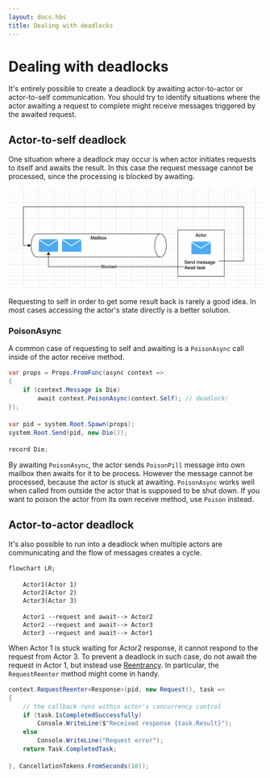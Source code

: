 ```yaml
---
layout: docs.hbs
title: Dealing with deadlocks
---
```


# Dealing with deadlocks

It's entirely possible to create a deadlock by awaiting actor-to-actor or actor-to-self communication. You should try to identify situations where the actor awaiting a request to complete might receive messages triggered by the awaited request.

## Actor-to-self deadlock

One situation where a deadlock may occur is when actor initiates requests to itself and awaits the result. In this case the request message cannot be processed, since the processing is blocked by awaiting.

![Actor deadlock](images/actor-deadlock.png)

Requesting to self in order to get some result back is rarely a good idea. In most cases accessing the actor's state directly is a better solution.

### PoisonAsync

A common case of requesting to self and awaiting is a `PoisonAsync` call inside of the actor receive method.

```csharp
var props = Props.FromFunc(async context =>
{
    if (context.Message is Die)
        await context.PoisonAsync(context.Self); // deadlock!
});

var pid = system.Root.Spawn(props);
system.Root.Send(pid, new Die());

record Die;
```

By awaiting `PoisonAsync`, the actor sends `PoisonPill` message into own mailbox then awaits for it to be process. However the message cannot be processed, because the actor is stuck at awaiting. `PoisonAsync` works well when called from outside the actor that is supposed to be shut down. If you want to poison the actor from its own receive method, use `Poison` instead.

## Actor-to-actor deadlock

It's also possible to run into a deadlock when multiple actors are communicating and the flow of messages creates a cycle.

```mermaid
flowchart LR;

    Actor1(Actor 1)
    Actor2(Actor 2)
    Actor3(Actor 3)

    Actor1 --request and await--> Actor2
    Actor2 --request and await--> Actor3
    Actor3 --request and await--> Actor1

```

When Actor 1 is stuck waiting for Actor2 response, it cannot respond to the request from Actor 3. To prevent a deadlock in such case, do not await the request in Actor 1, but instead use [Reentrancy](reenter.md). In particular, the `RequestReenter` method might come in handy.

```csharp
context.RequestReenter<Response>(pid, new Request(), task =>
{
    // the callback runs within actor's concurrency control
    if (task.IsCompletedSuccessfully)
        Console.WriteLine($"Received response {task.Result}");
    else
        Console.WriteLine("Request error");
    return Task.CompletedTask;
    
}, CancellationTokens.FromSeconds(10));
```